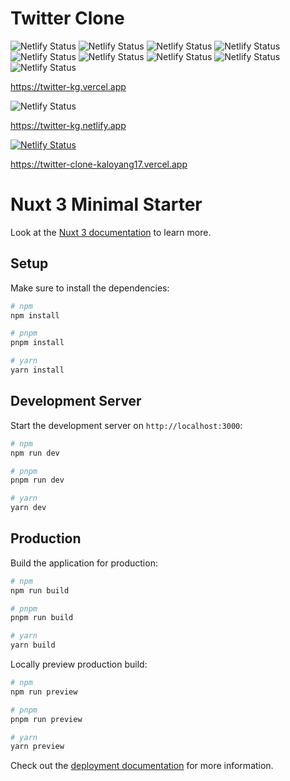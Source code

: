 # Twitter Clone

![Netlify Status](https://img.shields.io/badge/Node.js-339933.svg?style=for-the-badge&logo=nodedotjs&logoColor=white)
![Netlify Status](https://img.shields.io/badge/Nuxt.js-00DC82.svg?style=for-the-badge&logo=nuxtdotjs&logoColor=white)
![Netlify Status](https://img.shields.io/badge/Vue.js-4FC08D.svg?style=for-the-badge&logo=vuedotjs&logoColor=white)
![Netlify Status](https://img.shields.io/badge/Prisma-2D3748.svg?style=for-the-badge&logo=Prisma&logoColor=white)
![Netlify Status](https://img.shields.io/badge/Tailwind%20CSS-06B6D4.svg?style=for-the-badge&logo=Tailwind-CSS&logoColor=white)
![Netlify Status](https://img.shields.io/badge/MongoDB-47A248.svg?style=for-the-badge&logo=MongoDB&logoColor=white)
![Netlify Status](https://img.shields.io/badge/Twitter-1DA1F2.svg?style=for-the-badge&logo=Twitter&logoColor=white)
![Netlify Status](https://img.shields.io/badge/Favro-512DA8.svg?style=for-the-badge&logo=Favro&logoColor=white)
![Netlify Status](https://img.shields.io/badge/TypeScript-3178C6.svg?style=for-the-badge&logo=TypeScript&logoColor=white)

https://twitter-kg.vercel.app

![Netlify Status](https://img.shields.io/badge/Vercel-000000.svg?style=for-the-badge&logo=Vercel&logoColor=white)


https://twitter-kg.netlify.app

[![Netlify Status](https://api.netlify.com/api/v1/badges/2531a3fd-8833-47e6-82cc-32ee8d2d894b/deploy-status)](https://app.netlify.com/sites/twitter-kg/deploys)

https://twitter-clone-kaloyang17.vercel.app

# Nuxt 3 Minimal Starter

Look at the [Nuxt 3 documentation](https://nuxt.com/docs/getting-started/introduction) to learn more.

## Setup

Make sure to install the dependencies:

```bash
# npm
npm install

# pnpm
pnpm install

# yarn
yarn install
```

## Development Server

Start the development server on `http://localhost:3000`:

```bash
# npm
npm run dev

# pnpm
pnpm run dev

# yarn
yarn dev
```

## Production

Build the application for production:

```bash
# npm
npm run build

# pnpm
pnpm run build

# yarn
yarn build
```

Locally preview production build:

```bash
# npm
npm run preview

# pnpm
pnpm run preview

# yarn
yarn preview
```

Check out the [deployment documentation](https://nuxt.com/docs/getting-started/deployment) for more information.
